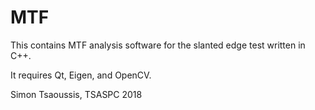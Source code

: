 # MTF
This contains MTF analysis software for the slanted edge test written in C++. 

It requires Qt, Eigen, and OpenCV.

Simon Tsaoussis, TSASPC 2018
